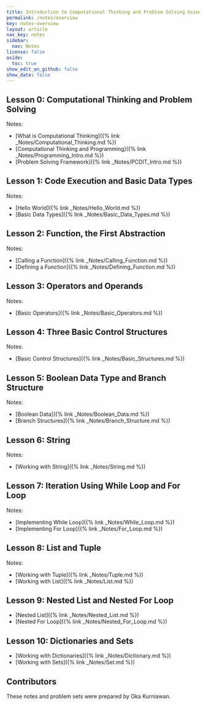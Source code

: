 ```yaml
---
title: Introduction to Computational Thinking and Problem Solving Using Python
permalink: /notes/overview
key: notes-overview
layout: article
nav_key: notes
sidebar:
  nav: Notes
license: false
aside:
  toc: true
show_edit_on_github: false
show_date: false
---
```


## Lesson 0: Computational Thinking and Problem Solving

Notes:

- [What is Computational Thinking]({% link _Notes/Computational_Thinking.md %})
- [Computational Thinking and Programming]({% link _Notes/Programming_Intro.md %})
- [Problem Solving Framework]({% link _Notes/PCDIT_Intro.md %})

## Lesson 1: Code Execution and Basic Data Types
Notes:

- [Hello World]({% link _Notes/Hello_World.md %})
- [Basic Data Types]({% link _Notes/Basic_Data_Types.md %})


## Lesson 2: Function, the First Abstraction

Notes:

- [Calling a Function]({% link _Notes/Calling_Function.md %})
- [Defining a Function]({% link _Notes/Defining_Function.md %})

## Lesson 3: Operators and Operands

Notes:

- [Basic Operators]({% link _Notes/Basic_Operators.md %})

## Lesson 4: Three Basic Control Structures

Notes:

- [Basic Control Structures]({% link _Notes/Basic_Structures.md %})

## Lesson 5: Boolean Data Type and Branch Structure

Notes:

- [Boolean Data]({% link _Notes/Boolean_Data.md %})
- [Branch Structures]({% link _Notes/Branch_Structure.md %})

## Lesson 6: String

Notes:

- [Working with String]({% link _Notes/String.md  %})

## Lesson 7: Iteration Using While Loop and For Loop

Notes:

- [Implementing While Loop]({% link _Notes/While_Loop.md %})
- [Implementing For Loop]({% link _Notes/For_Loop.md %})

## Lesson 8: List and Tuple

Notes:

- [Working with Tuple]({% link _Notes/Tuple.md %})
- [Working with List]({% link _Notes/List.md %})

## Lesson 9: Nested List and Nested For Loop

- [Nested List]({% link _Notes/Nested_List.md %})
- [Nested For Loop]({% link _Notes/Nested_For_Loop.md %})

## Lesson 10: Dictionaries and Sets
- [Working with Dictionaries]({% link _Notes/Dictionary.md %})
- [Working with Sets]({% link _Notes/Set.md %})

## Contributors

These notes and problem sets were prepared by Oka Kurniawan.